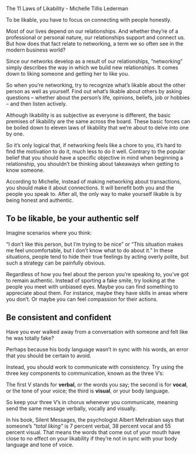 The 11 Laws of Likability - Michelle Tillis Lederman

To be likable, you have to focus on connecting with people honestly.

Most of our lives depend on our relationships. And whether they’re of a professional or personal nature, our relationships support and connect us. But how does that fact relate to networking, a term we so often see in the modern business world?

Since our networks develop as a result of our relationships, “networking” simply describes the way in which we build new relationships. It comes down to liking someone and getting her to like you.

So when you’re networking, try to recognize what’s likable about the other person as well as yourself. Find out what’s likable about others by asking questions – whether about the person’s life, opinions, beliefs, job or hobbies – and then listen actively.

Although likability is as subjective as everyone is different, the basic premises of likability are the same across the board. These basic forces can be boiled down to eleven laws of likability that we’re about to delve into one by one.

So it’s only logical that, if networking feels like a chore to you, it’s hard to find the motivation to do it, much less to do it well. Contrary to the popular belief that you should have a specific objective in mind when beginning a relationship, you shouldn’t be thinking about takeaways when getting to know someone.

According to Michelle, instead of making networking about transactions, you should make it about connections. It will benefit both you and the people you speak to. After all, the only way to make yourself likable is by being honest and authentic.

## To be likable, be your authentic self

Imagine scenarios where you think:

“I don’t like this person, but I’m trying to be nice” or “This situation makes me feel uncomfortable, but I don’t know what to do about it.” In these situations, people tend to hide their true feelings by acting overly polite, but such a strategy can be painfully obvious.

Regardless of how you feel about the person you’re speaking to, you’ve got to remain authentic.
Instead of sporting a fake smile, try looking at the people you meet with unbiased eyes. Maybe you can find something to appreciate about them. For instance, maybe they have skills in areas where you don’t. Or maybe you can feel compassion for their actions.

## Be consistent and confident

Have you ever walked away from a conversation with someone and felt like he was totally fake?

Perhaps because his body language wasn’t in sync with his words, an error that you should be certain to avoid.

Instead, you should work to communicate with consistency. Try using the three key components to communication, known as the three V’s:

The first V stands for **verbal**, or the words you say; the second is for **vocal**, or the tone of your voice; the third is **visual**, or your body language.

So keep your three V’s in chorus whenever you communicate, meaning send the same message verbally, vocally and visually.

In his book, Silent Messages, the psychologist Albert Mehrabian says that someone’s *"total liking"* is 7 percent verbal, 38 percent vocal and 55 percent visual. That means the words that come out of your mouth have close to no effect on your likability if they’re not in sync with your body language and tone of voice.


